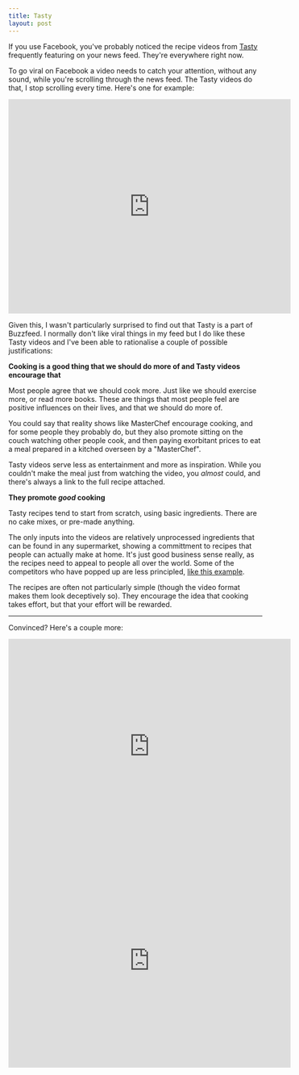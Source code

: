 ```yaml
---
title: Tasty
layout: post
---
```


If you use Facebook, you've probably noticed the recipe videos from [Tasty](https://www.facebook.com/buzzfeedtasty/?fref=ts) frequently featuring on your news feed. They're everywhere right now.

To go viral on Facebook a video needs to catch your attention, without any sound, while you're scrolling through the news feed. The Tasty videos do that, I stop scrolling every time. <!--more-->Here's one for example:

<iframe src="https://www.facebook.com/plugins/video.php?href=https%3A%2F%2Fwww.facebook.com%2Fbuzzfeedtasty%2Fvideos%2F1741611326091509%2F&show_text=1&width=560" width="560" height="425" style="border:none;overflow:hidden" scrolling="no" frameborder="0" allowTransparency="true"></iframe>

Given this, I wasn't particularly surprised to find out that Tasty is a part of Buzzfeed. I normally don't like viral things in my feed but I do like these Tasty videos and I've been able to rationalise a couple of possible justifications:

**Cooking is a good thing that we should do more of and Tasty videos encourage that**

Most people agree that we should cook more. Just like we should exercise more, or read more books. These are things that most people feel are positive influences on their lives, and that we should do more of.

You could say that reality shows like MasterChef encourage cooking, and for some people they probably do, but they also promote sitting on the couch watching other people cook, and then paying exorbitant prices to eat a meal prepared in a kitched overseen by a "MasterChef".

Tasty videos serve less as entertainment and more as inspiration. While you couldn't make the meal just from watching the video, you _almost_ could, and there's always a link to the full recipe attached.

**They promote _good_ cooking**

Tasty recipes tend to start from scratch, using basic ingredients. There are no cake mixes, or pre-made anything.

The only inputs into the videos are relatively unprocessed ingredients that can be found in any supermarket, showing a committment to recipes that people can actually make at home. It's just good business sense really, as the recipes need to appeal to people all over the world. Some of the competitors who have popped up are less principled, [like this example](https://www.facebook.com/foodbyshared/videos/1018342061536144/?fref=nf).

The recipes are often not particularly simple (though the video format makes them look deceptively so). They encourage the idea that cooking takes effort, but that your effort will be rewarded.

****

Convinced? Here's a couple more:

<iframe src="https://www.facebook.com/plugins/video.php?href=https%3A%2F%2Fwww.facebook.com%2Fbuzzfeedtasty%2Fvideos%2F1741600096092632%2F&show_text=1&width=560" width="560" height="425" style="border:none;overflow:hidden" scrolling="no" frameborder="0" allowTransparency="true"></iframe>

<br/>

<iframe src="https://www.facebook.com/plugins/video.php?href=https%3A%2F%2Fwww.facebook.com%2Fbuzzfeedtasty%2Fvideos%2F1741588772760431%2F&show_text=1&width=560" width="560" height="425" style="border:none;overflow:hidden" scrolling="no" frameborder="0" allowTransparency="true"></iframe>

